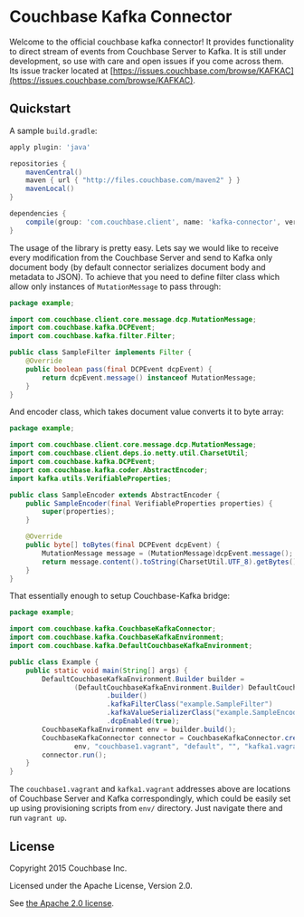 # Couchbase Kafka Connector

Welcome to the official couchbase kafka connector! It provides functionality to direct stream of events from Couchbase
Server to Kafka. It is still under development, so use with care and open issues if you come across them. Its issue 
tracker located at [https://issues.couchbase.com/browse/KAFKAC](https://issues.couchbase.com/browse/KAFKAC).

## Quickstart

A sample `build.gradle`:

```groovy
apply plugin: 'java'

repositories {
    mavenCentral()
    maven { url { "http://files.couchbase.com/maven2" } }
    mavenLocal()
}

dependencies {
    compile(group: 'com.couchbase.client', name: 'kafka-connector', version: '1.0.0-dp1')
}
```

The usage of the library is pretty easy. Lets say we would like to receive every modification from the Couchbase Server 
and send to Kafka only document body (by default connector serializes document body and metadata to JSON). To achieve
that you need to define filter class which allow only instances of `MutationMessage` to pass through:

```java
package example;

import com.couchbase.client.core.message.dcp.MutationMessage;
import com.couchbase.kafka.DCPEvent;
import com.couchbase.kafka.filter.Filter;

public class SampleFilter implements Filter {
    @Override
    public boolean pass(final DCPEvent dcpEvent) {
        return dcpEvent.message() instanceof MutationMessage;
    }
}
```

And encoder class, which takes document value converts it to byte array:

```java
package example;

import com.couchbase.client.core.message.dcp.MutationMessage;
import com.couchbase.client.deps.io.netty.util.CharsetUtil;
import com.couchbase.kafka.DCPEvent;
import com.couchbase.kafka.coder.AbstractEncoder;
import kafka.utils.VerifiableProperties;

public class SampleEncoder extends AbstractEncoder {
    public SampleEncoder(final VerifiableProperties properties) {
        super(properties);
    }

    @Override
    public byte[] toBytes(final DCPEvent dcpEvent) {
        MutationMessage message = (MutationMessage)dcpEvent.message();
        return message.content().toString(CharsetUtil.UTF_8).getBytes();
    }
}
```

That essentially enough to setup Couchbase-Kafka bridge:

```java
package example;

import com.couchbase.kafka.CouchbaseKafkaConnector;
import com.couchbase.kafka.CouchbaseKafkaEnvironment;
import com.couchbase.kafka.DefaultCouchbaseKafkaEnvironment;

public class Example {
    public static void main(String[] args) {
        DefaultCouchbaseKafkaEnvironment.Builder builder =
                (DefaultCouchbaseKafkaEnvironment.Builder) DefaultCouchbaseKafkaEnvironment
                        .builder()
                        .kafkaFilterClass("example.SampleFilter")
                        .kafkaValueSerializerClass("example.SampleEncoder")
                        .dcpEnabled(true);
        CouchbaseKafkaEnvironment env = builder.build();
        CouchbaseKafkaConnector connector = CouchbaseKafkaConnector.create(
                env, "couchbase1.vagrant", "default", "", "kafka1.vagrant", "default");
        connector.run();
    }
}
```

The `couchbase1.vagrant` and `kafka1.vagrant` addresses above are locations of Couchbase Server and Kafka correspondingly,
which could be easily set up using provisioning scripts from `env/` directory. Just navigate there and run `vagrant up`.

## License

Copyright 2015 Couchbase Inc.

Licensed under the Apache License, Version 2.0.

See [the Apache 2.0 license](http://www.apache.org/licenses/LICENSE-2.0).
